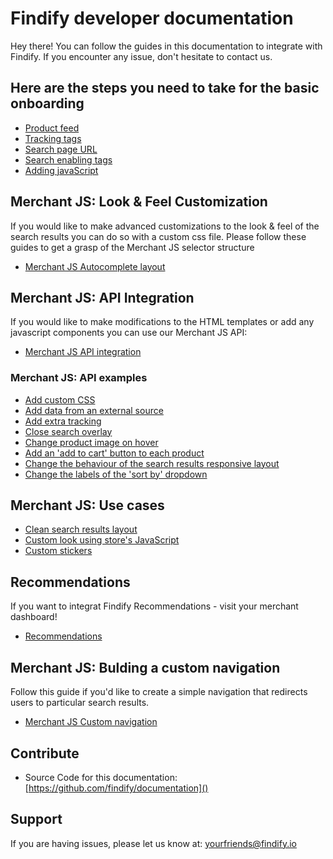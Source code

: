 # Findify developer documentation

Hey there! You can follow the guides in this documentation to integrate with Findify. If you encounter any issue, don't hesitate to contact us.

## Here are the steps you need to take for the basic onboarding

* [Product feed](onboarding/productFeed.md)
* [Tracking tags](onboarding/trackingTags.md)
* [Search page URL](onboarding/searchPageURL.md)
* [Search enabling tags](onboarding/searchEnablingTags.md)
* [Adding javaScript](onboarding/addingJavaScript.md)

## Merchant JS: Look & Feel Customization
If you would like to make advanced customizations to the look & feel of the search results you can do so with a custom css file. Please follow these guides to get a grasp of the Merchant JS selector structure
* [Merchant JS Autocomplete layout](merchant-js-customization/autocomplete.scss)

## Merchant JS: API Integration
If you would like to make modifications to the HTML templates or add any javascript components you can use our Merchant JS API:
* [Merchant JS API integration](merchant-js-api/overview.md)

### Merchant JS: API examples
* [Add custom CSS](merchant-js-api/examples/addCustomCss.md)
* [Add data from an external source](merchant-js-api/examples/addDataFromAnExternalSource.md)
* [Add extra tracking](merchant-js-api/examples/addExtraTracking.md)
* [Close search overlay](merchant-js-api/examples/closeSearchOverlay.md)
* [Change product image on hover](merchant-js-api/examples/productImageOnHover.md)
* [Add an 'add to cart' button to each product](merchant-js-api/examples/searchResultsProductAddToCart.md)
* [Change the behaviour of the search results responsive layout](merchant-js-api/examples/searchResultsResponsiveLayout.md)
* [Change the labels of the 'sort by' dropdown](merchant-js-api/examples/sortByLabels.md)

## Merchant JS: Use cases
* [Clean search results layout](merchant-js-api/use-cases/cleanSearchResultsLayout.md)
* [Custom look using store's JavaScript](merchant-js-api/use-cases/customLookUsingStoreJS.md)
* [Custom stickers](merchant-js-api/use-cases/customStickers.md)

## Recommendations
If you want to integrat Findify Recommendations - visit your merchant dashboard!
* [Recommendations](https://dashboard.findify.io/#/dashboard/recommendations)

## Merchant JS: Bulding a custom navigation
Follow this guide if you'd like to create a simple navigation that redirects users to particular search results.
* [Merchant JS Custom navigation](merchant-js-core/manualNavigation.md)

## Contribute

- Source Code for this documentation: [https://github.com/findify/documentation]()

## Support

If you are having issues, please let us know at: [yourfriends@findify.io]()
